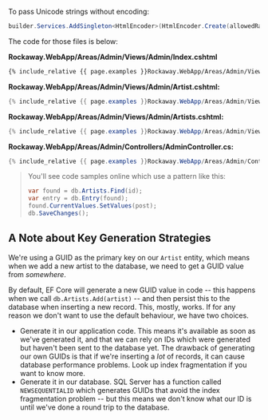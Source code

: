 To pass Unicode strings without encoding:

```csharp
builder.Services.AddSingleton<HtmlEncoder>(HtmlEncoder.Create(allowedRanges: new[] { UnicodeRanges.All }));
```



The code for those files is below:

**Rockaway.WebApp/Areas/Admin/Views/Admin/Index.cshtml**

```html
{% include_relative {{ page.examples }}Rockaway.WebApp/Areas/Admin/Views/Admin/Index.cshtml %}
```

**Rockaway.WebApp/Areas/Admin/Views/Admin/Artist.cshtml:**

```csharp
{% include_relative {{ page.examples }}Rockaway.WebApp/Areas/Admin/Views/Admin/Artist.cshtml %}
```

**Rockaway.WebApp/Areas/Admin/Views/Admin/Artists.cshtml:**

```csharp
{% include_relative {{ page.examples }}Rockaway.WebApp/Areas/Admin/Views/Admin/Artists.cshtml %}
```

**Rockaway.WebApp/Areas/Admin/Controllers/AdminController.cs:**

```csharp
{% include_relative {{ page.examples }}Rockaway.WebApp/Areas/Admin/Controllers/AdminController.cs %}
```

> You'll see code samples online which use a pattern like this:
>
> ```csharp
> var found = db.Artists.Find(id);
> var entry = db.Entry(found);
> found.CurrentValues.SetValues(post);
> db.SaveChanges();
> ```



## A Note about Key Generation Strategies

We're using a GUID as the primary key on our `Artist` entity, which means when we add a new artist to the database, we need to get a GUID value from *somewhere*.

By default, EF Core will generate a new GUID value in code -- this happens when we call `db.Artists.Add(artist)` -- and then persist this to the database when inserting a new record. This, mostly, works. If for any reason we don't want to use the default behaviour, we have two choices.

* Generate it in our application code. This means it's available as soon as we've generated it, and that we can rely on IDs which were generated but haven't been sent to the database yet. The drawback of generating our own GUIDs is that if we're inserting a *lot* of records, it can cause database performance problems. Look up index fragmentation if you want to know more.
* Generate it in our database. SQL Server has a function called `NEWSEQUENTIALID` which generates GUIDs that avoid the index fragmentation problem -- but this means we don't know what our ID is until we've done a round trip to the database.









































